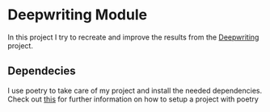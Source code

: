 # Deepwriting Module
In this project I try to recreate and improve the results from the [Deepwriting](https://ait.ethz.ch/projects/2018/deepwriting/) project. 


## Dependecies
I use poetry to take care of my project and install the needed dependencies. Check out [this](https://medium.com/@cjolowicz/hypermodern-python-d44485d9d769) for further information on how to setup a project with poetry
